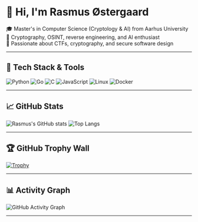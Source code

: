 # 👋 Hi, I'm Rasmus Østergaard

🎓 Master's in Computer Science (Cryptology & AI) from Aarhus University  
🔐 Cryptography, OSINT, reverse engineering, and AI enthusiast  
🧠 Passionate about CTFs, cryptography, and secure software design

---

## 🧰 Tech Stack & Tools

![Python](https://img.shields.io/badge/-Python-3776AB?style=flat&logo=python&logoColor=white)
![Go](https://img.shields.io/badge/-Go-00ADD8?style=flat&logo=go&logoColor=white)
![C](https://img.shields.io/badge/-C-00ADD8?style=flat&logo=c&logoColor=white)
![JavaScript](https://img.shields.io/badge/-JavaScript-F7DF1E?style=flat&logo=javascript&logoColor=black)
![Linux](https://img.shields.io/badge/-Linux-FCC624?style=flat&logo=linux&logoColor=black)
![Docker](https://img.shields.io/badge/-Docker-2496ED?style=flat&logo=docker&logoColor=white)

---

## 📈 GitHub Stats

![Rasmus's GitHub stats](https://github-readme-stats.vercel.app/api?username=rasmus3650&show_icons=true&theme=tokyonight)
![Top Langs](https://github-readme-stats.vercel.app/api/top-langs/?username=rasmus3650&layout=compact&theme=tokyonight)

---

## 🏆 GitHub Trophy Wall

[![Trophy](https://github-profile-trophy.vercel.app/?username=rasmus3650&theme=tokyonight&no-frame=true&margin-w=10)](https://github.com/ryo-ma/github-profile-trophy)

---

## 📊 Activity Graph

![GitHub Activity Graph](https://github-readme-activity-graph.vercel.app/graph?username=rasmus3650&theme=github-compact&custom_title=Rasmus%20Østergaard's%20Contribution%20Graph)

---
